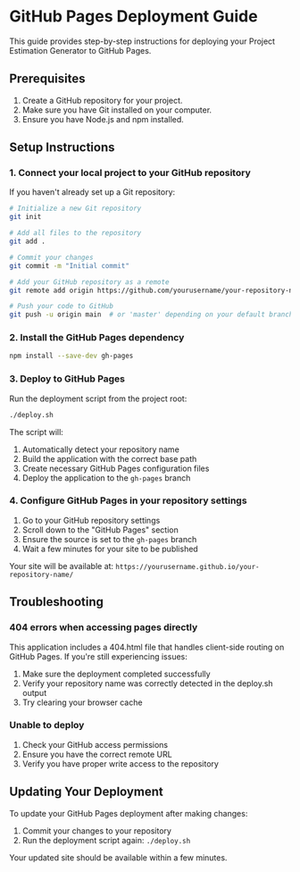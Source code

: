 # GitHub Pages Deployment Guide

This guide provides step-by-step instructions for deploying your Project Estimation Generator to GitHub Pages.

## Prerequisites

1. Create a GitHub repository for your project.
2. Make sure you have Git installed on your computer.
3. Ensure you have Node.js and npm installed.

## Setup Instructions

### 1. Connect your local project to your GitHub repository

If you haven't already set up a Git repository:

```bash
# Initialize a new Git repository
git init

# Add all files to the repository
git add .

# Commit your changes
git commit -m "Initial commit"

# Add your GitHub repository as a remote
git remote add origin https://github.com/yourusername/your-repository-name.git

# Push your code to GitHub
git push -u origin main  # or 'master' depending on your default branch name
```

### 2. Install the GitHub Pages dependency

```bash
npm install --save-dev gh-pages
```

### 3. Deploy to GitHub Pages

Run the deployment script from the project root:

```bash
./deploy.sh
```

The script will:
1. Automatically detect your repository name
2. Build the application with the correct base path
3. Create necessary GitHub Pages configuration files
4. Deploy the application to the `gh-pages` branch

### 4. Configure GitHub Pages in your repository settings

1. Go to your GitHub repository settings
2. Scroll down to the "GitHub Pages" section
3. Ensure the source is set to the `gh-pages` branch
4. Wait a few minutes for your site to be published

Your site will be available at: `https://yourusername.github.io/your-repository-name/`

## Troubleshooting

### 404 errors when accessing pages directly

This application includes a 404.html file that handles client-side routing on GitHub Pages. If you're still experiencing issues:

1. Make sure the deployment completed successfully
2. Verify your repository name was correctly detected in the deploy.sh output
3. Try clearing your browser cache

### Unable to deploy

1. Check your GitHub access permissions
2. Ensure you have the correct remote URL
3. Verify you have proper write access to the repository

## Updating Your Deployment

To update your GitHub Pages deployment after making changes:

1. Commit your changes to your repository
2. Run the deployment script again: `./deploy.sh`

Your updated site should be available within a few minutes.